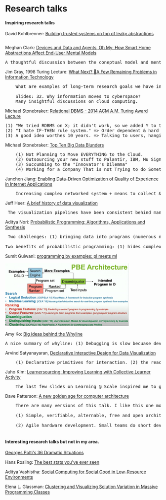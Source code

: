 Research talks
=========================

<!-- <code>Google scholar is my facebook, these research talks are my popcorn TV series.
</code> -->


#### Inspiring research talks 


David Kohlbrenner: [Building trusted systems on top of leaky abstractions](https://www.youtube.com/watch?t=240&v=BcPYERU1qug&feature=youtu.be)

<pre>
</pre>


Meghan Clark: [Devices and Data and Agents, Oh My: How Smart Home Abstractions Affect End-User Mental Models](http://meghanclark.us/content/clark_abstractions_ubicomp17.pptx)

<pre>
A thoughtful discussion between the coneptual model and mental model.
</pre>

Jim Gray, 1998 Turing Lecture: [What Next? A Few Remaining Problems in Information Technology](https://dl.acm.org/ft_gateway.cfm?id=2159561&type=ppt)

<pre>
    What are examples of long-term research goals we have in mind? (1) Simple to state (2) Not obvious how to do it (3) clear benefit (4) progress and solution is testable (4) Can be broken into smaller steps.

    Slides: 32. Why information moves to cyberspace? 
    Many insightful discussions on cloud computing. 
</pre>


Michael Stonebraker: [Relational DBMS - 2014 ACM A.M. Turing Award Lecture](https://youtu.be/BbGeKi6T6QI?t=568)

<pre>
(1) "We tried RDBMS on X; it didn't work, so we added Y to the relational model." => Abstract data types
(2) "I hate IF-THEN rule system." => Order dependent & hard to understand. => the complexity bounds.
(3) A good idea worthes 10 years. => Talking to users, hanging around a critical environment of smart people. 
</pre>


Michael Stonebraker: [Top Ten Big Data Blunders](https://www.youtube.com/watch?v=4SK8jdBhGNI)
<pre>
    (1) Not Planning to Move EVERYTHING to the Cloud. 
    (2) Outsourcing your new stuff to Palantir, IBM, Mu Sigma.
    (3) Succumbing to the "Innovator's Dilemma"
    (4) Working for a Company That is not Trying to do Something about the "Sins of the Past"
</pre>


Junchen Jiang: [Enabling Data-Driven Optimization of Quality of Experience in Internet Applications](https://www.youtube.com/watch?v=VRz9EYibEz4&t=1329s)
<pre>
    Increasing complex networked system + means to collect & process massive data => Optimizing the network streaming through a data driven approach.
</pre>

Jeff Heer: [A brief history of data visualization](https://www.youtube.com/watch?v=N00g9Q9stBo)
<pre> The visualization pipelines have been consistent behind many different techniques: (raw data -[data transformation]-> data tabels -[visual encodings]-> visual structures -[view transformations]-> views). 
</pre>


Aditya Nori: [Probabilistic Programming: Algorithms, Applications and Synthesis](https://www.youtube.com/watch?v=F4sFD9RyJrs)
<pre> Two challenges: (1) bringing data into programs (numerous new sources, conversion); (2) reasoning with data. 

Two benefits of probabilistic programming: (1) hides complexity of inference techniques; (2) requires much less expertise to write and experiment with ML models.
</pre>



Sumit Gulwani: [programming by examples: pl meets ml](https://youtu.be/-IjU2-Pi6gg?t=2480)

<img src="photos/diagrams/pbe-architecture.jpg" width="400px">



Amy Ko: [Big ideas behind the Whyline](https://www.youtube.com/watch?v=lx7g-T10WxQ)
<pre>
A nice summary of whyline: (1) Debugging is slow becuase developers iteratively test brittle hypotheses about what caused a failure by manually collecting runtime data. (2) Debugging would be faster if developers worked backwards from well-understood failure to cause, relying on dynamic dependencies precisely gathered by a tool. 
</pre>

Arvind Satyanayaran, [Declarative Interactive Design for Data Visualization](https://www.youtube.com/watch?v=bAnxCRHn2Rw)

<pre>
    (1) Declarative primitives for interaction. (2) the reactive nature of visualization architecture.
</pre>

Juho Kim: [Learnersourcing: Improving Learning with Collective Learner Activity](https://www.slideshare.net/mcpanic/20150730-thesisdefenseweb)

<pre>
    The last few slides on Learning @ Scale inspired me to get a Ph.D.. 
</pre>



Dave Patterson: [A new golden age for computer architecture](https://www.youtube.com/watch?v=ctwj53r07yI)
<pre>
    There are many versions of this talk. I like this one most. 

    (1) Simple, verifiable, alternable, free and open architecture and implemetations. That's also something I want achieve through Peekaboo. 
    
    (2) Agile hardware development. Small teams do short development between working but incomplete prototypes and get customer feedback per step. A very nice summarization of the "agile" part. 
    
</pre>

#### Interesting research talks but not in my area. 


[Georges Polti's 36 Dramatic Situations](http://changingminds.org/disciplines/storytelling/plots/polti_situations/polti_situations.htm)

Hans Rosling: [The best stats you've ever seen](https://www.ted.com/talks/hans_rosling_the_best_stats_you_ve_ever_seen)


Aditya Vashistha: [Social Computing for Social Good in Low-Resource Environments](https://www.youtube.com/watch?v=BVF3tryFb2g)


Elena L. Glassman: [Clustering and Visualizing Solution Variation in Massive Programming Classes](https://www.youtube.com/watch?v=Pt-DMk1YRJ4)